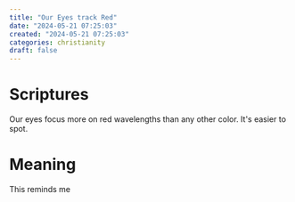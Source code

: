 ```yaml
---
title: "Our Eyes track Red"
date: "2024-05-21 07:25:03"  
created: "2024-05-21 07:25:03"
categories: christianity  
draft: false
---
```

# Scriptures

Our eyes focus more on red wavelengths than any other color. It's easier to spot. 

# Meaning

This reminds me 
